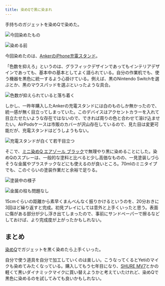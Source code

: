```yaml
---
title: 染めQで黒に染まれ
---
```

手持ちのガジェットを染めQで染めた。

![](https://lh6.googleusercontent.com/mUW44demf-O4hA48PJP5HJz2uzHPSN6kgQApnxhYhOLmZIUzJL42qghcwomEfwrLupQ_mtlSlwHkepZqv7GcgfyknENGAw695EESBZ2oslbETM2iNFtvVjW9_PKacSSpJUWCGhC1OVO90vTtn5kT1ElY9l3R3HWlXDl60ZeLmhFDIFL_rHwlQS6h "今回染めたもの")

![](https://lh6.googleusercontent.com/JmBc3dsX4Hq3g5qeiy7ECJ_pGLkf5bihIZ3g75LbIiWEqKc3qpZUNAhIkctuVzToYC92zNHm8TUk_tLoGX6dfxTzVpIaVuY_CUvn7e2-Vh_-TFA77fUWbXwltorsnRYNm1fVBpR-iuRjEcmH0FRN7HzVV-7kY_gkfkPHLCb0xsZyAEAtB57_BEgV "染める前")

今回染めたのは、[AnkerのiPhone充電スタンド](https://r7kamura.com/articles/2021-09-06-anker-iphone-stand)。

「色数を抑えろ」というのは、グラフィックデザインであってもインテリアデザインであっても、基本中の基本としてよく語られている。自分の作業机でも、使う機器を黒色に統一するよう心掛けている。例えば、黒のNintendo Switchを選ぶとか、黒のマウスパッドを選ぶといったような具合。

![](https://lh6.googleusercontent.com/vAqPc2ko8wNTNwcfmr1EEmGf3KQi-GAhpsd470WOcde-ZrBGrScDccSTDZpmZdFc4DAUIhcp3BgEc2uqpSAql5pOBe-FlBzvl1Zgq-MQpoYPAK__JT_qIcAC_k6ZrYm1bP5X-RLJYkkyLHECaRYzOwknFigwwuxmBcIPVYd0aKL2d1_1i3bjHsya "色数が抑えられていると落ち着く")

しかし、一昨年購入したAnkerの充電スタンドには白のものしか無かったので、統一感が無く目立ってしまっていた。このデバイスはアクセントカラーを入れて目立たせたいような存在ではないので、できれば周りの色と合わせて溶け込ませたい。AirPodsケースは市販のカバーが沢山存在しているので、見た目は変更可能だが、充電スタンドはどうしようもない。

![](https://lh4.googleusercontent.com/hVZMcF5qcroCz4aQjA8W1RXNqRymVSXQmYkvO1mShV3EJLYx_KTTzsqfmW-H1SsjJEfT-3V9_VVcmAfCK_iP4Lt3rbtbm7_58H4cVFx8UjGsx8OMjzeFPPb_h_O-9A3w_yNqXlHafDi077-QlQrKB41_UG7EL7DlyFuo3lVdeCqEMl0_g1x7zHpQ "充電スタンドが白くて若干目立つ")

そこで、[ミニ染めQ エアゾール ブラック](https://www.amazon.co.jp/dp/B003QMFUKO)で無理やり黒に染めることにした。染めQのスプレーは、一般的な塗料と比べると少し高価なものの、一見塗装しづらそうな金属やプラスチックなどにも使えるのが良いところ。70mlのミニタイプでも、このぐらいの塗装作業だと余裕で足りる。

![](https://lh3.googleusercontent.com/_YR-lbZftsM2SM7AktgcOD8LuxH2wDzlFUwIoV6hB9dbOFVnrydFf6SODps0opfEabJODo5yNCXxXMXVuelEwNBz2Wuny9SHAQSvNEgi074o8iCsDXyRzbfhXIEMsmXVBy5zu7f_WMMX884doTjEj2bSIsbdwWH7qazd1y9Gsro0aXgrdx2pjf95 "塗装中の様子")

![](https://lh5.googleusercontent.com/AtCBPTUQHxXjwzJ-byzNQu9BeT1NhB3sQNFXmq7bSBgJ5zLIoS5OKCcg8PZHb2lwEehLOjMDdXpKjozSybegfCr1o2Xf4CTN2EtniOOGMUcz0t8xc6jd2ZdL79J29A7sz6s6-jyl6FZR-gHP91T1hYupn7Oxo7x1D4wSLakX4ing6HolNerGWI0Z "金属の柱も問題なし")

15cmぐらいの距離から素早くまんべんなく振りかけるというのを、20分おきに3回ほど繰り返すと完成。初見プレイにしては意外と上手くいったと思う。表面に傷がある部分が少し浮き出てしまったので、事前にサンドペーパーで擦るなどしておけば、より完成度が上がったかもしれない。

まとめ
---

[染めQ](https://www.amazon.co.jp/dp/B003QMFUKO)でガジェットを黒く染めたら上手くいった。

自分で使う道具を自分で加工していくのは楽しい。こうなってくるとYetiのマイクも染めてみたくなっている。購入してもう七年目になり、[SHURE MV7](https://www.amazon.co.jp/dp/B08KY7G1GV)とかの軽くて黒いダイナミックマイクに買い替えようかと考えていたけれど、染めQで黒色に染めるのを試してみても良いかもしれない。
